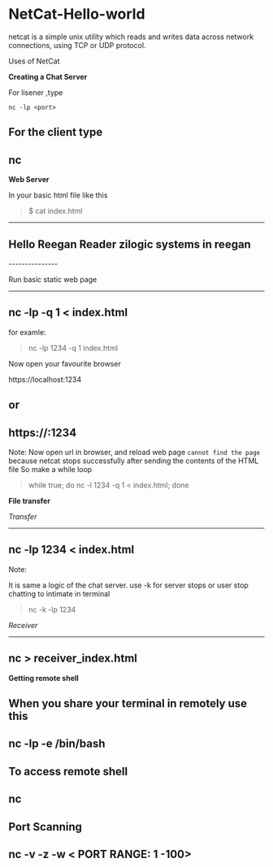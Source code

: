 # NetCat-Hello-world

 netcat is a simple unix utility which reads and writes data across
 network connections, using TCP or UDP protocol.
 
 Uses of NetCat

**Creating a Chat Server**

For lisener ,type

    nc -lp <port>

For the client type
---------------
nc <IP ADDRESS > <PORT>
---------------
**Web Server**

In your basic html file like this
> $ cat index.html
---------------
<html>
  <head>
    <title>
      Hello
    </title>
  </head>
  <body>
    <h2>
      Hello Reegan Reader zilogic systems in reegan
    </h2>
  </body>
</html>
---------------

Run basic static web page

---------------
nc -lp <PORT> -q 1 < index.html
---------------

for examle:

> nc -lp 1234 -q 1 index.html

Now open your favourite browser

https://localhost:1234

or
---------------
 https://<IP Address>:1234
---------------

Note:
Now open url in browser, and reload web page `cannot find the page` because netcat stops successfully after sending the contents of the HTML file
So make a while loop

> while true; do nc -l 1234 -q 1 < index.html; done

**File transfer**

_Transfer_

---------------
nc -lp 1234 < index.html
---------------
Note:

 It is same a logic of the chat server.
  use -k for server stops or user stop chatting to intimate in terminal
   > nc -k -lp 1234

_Receiver_

-------------
nc  <IP Address> <PORT> > receiver_index.html
-------------

**Getting remote shell**

When you share your terminal in remotely use this
---------------
nc -lp <PORT> -e /bin/bash
---------------
To access remote shell
---------------
nc <IP ADDRESS> <PORT>
---------------
**Port Scanning**
---------------
nc -v -z -w <SEC> <IP ADDRESS> < PORT RANGE: 1 -100>
---------------
